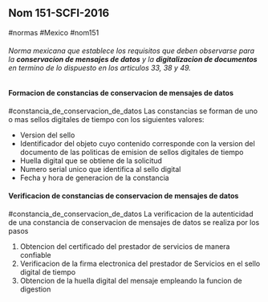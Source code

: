 ## Nom 151-SCFI-2016
#normas #Mexico #nom151

###### Norma mexicana que establece los requisitos que deben observarse para la ***conservacion de mensajes de datos*** y la ***digitalizacion de documentos*** en termino de lo dispuesto en los articulos 33, 38 y 49.

#### Formacion de constancias de conservacion de mensajes de datos
#constancia_de_conservacion_de_datos
Las constancias se forman de uno o mas sellos digitales de tiempo con los siguientes valores:
- Version del sello
- Identificador del objeto cuyo contenido corresponde con la version del documento de las politicas de emision de sellos digitales de tiempo
- Huella digital que se obtiene de la solicitud
- Numero serial unico que identifica al sello digital
- Fecha y hora de generacion de la constancia

#### Verificacion de constancias de conservacion de mensajes de datos
#constancia_de_conservacion_de_datos 
La verificacion de la autenticidad de una constancia de conservacion de mensajes de datos se realiza por los pasos
1. Obtencion del certificado del prestador de servicios de manera confiable
2. Verificacion de la firma electronica del prestador de Servicios en el sello digital de tiempo
3. Obtencion de la huella digital del mensaje empleando la funcion de digestion